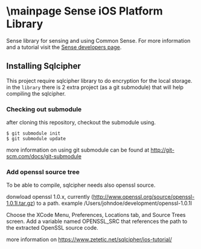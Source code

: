 \mainpage
Sense iOS Platform Library
=================
Sense library for sensing and using Common Sense. For more information and a tutorial visit the [Sense developers page](http://developer.sense-os.nl/Libraries/iOS/).

## Installing Sqlcipher

This project require sqlcipher library to do encryption for the local storage.
in the `library` there is 2 extra project (as a git submodule) that will help compiling the sqlcipher.

### Checking out submodule

after cloning this repository, checkout the submodule using.

```
$ git submodule init
$ git submodule update
```

more information on using git submodule can be found at http://git-scm.com/docs/git-submodule

### Add openssl source tree

To be able to compile, sqlcipher needs also openssl source.

donwload openssl 1.0.x, currently (http://www.openssl.org/source/openssl-1.0.1l.tar.gz) to a path. example /Users/johndoe/development/openssl-1.0.1l

Choose the XCode Menu, Preferences, Locations tab, and Source Trees screen. Add a variable named OPENSSL_SRC that references the path to the extracted OpenSSL source code.

more information on
https://www.zetetic.net/sqlcipher/ios-tutorial/
